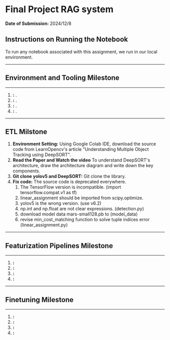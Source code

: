 # Final Project RAG system

**Date of Submission:** 2024/12/8

## Instructions on Running the Notebook
To run any notebook associated with this assignment, we run in our local environment.

---

## Environment and Tooling Milestone
---
1. **:** .
2. **:**  .
3. **:** .
4. **:** .  
---

## ETL Milstone
1. **Environment Setting:** Using Google Colab IDE, download the source code from LearnOpencv's article "Understanding Multiple Object Tracking using DeepSORT".
2. **Read the Paper and Watch the video** To understand DeepSORT's architecture, draw the architecture diagram and write down the key components.
3. **Git clone yolov5 and DeepSORT:** Git clone the library.
4. **Fix code:** The source code is deprecated everywhere.
   1. The TensorFlow version is incompatible. (import tensorflow.compat.v1 as tf)
   2. linear_assignment should be imported from scipy.optimize. 
   3. yolov5 is the wrong version. (use v6.2)
   4. np.int and np.float are not clear expressions. (detection.py)
   5. download model data mars-small128.pb to (model_data)
   6. revise min_cost_matching function to solve tuple indices error (linear_assignment.py)
---

## Featurization Pipelines Milestone
---
1. **:** 
2. **:** 
3. **:** 
4. **:** 

---

## Finetuning Milestone
---
1. **:** 
2. **:** 
3. **:** 
4. **:**  
